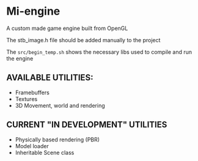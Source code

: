 # Mi-engine 
<p>A custom made game engine built from OpenGL</p>
<p>The stb_image.h file should be added manually to the project</p>
<p>The <code>src/begin_temp.sh</code> shows the necessary libs used to compile and run the engine</p>

## AVAILABLE UTILITIES:
<ul>
    <li>Framebuffers</li>
    <li>Textures</li>
    <li>3D Movement, world and rendering</li>
</ul>

## CURRENT "IN DEVELOPMENT" UTILITIES
<ul>
    <li>Physically based rendering (PBR)</li>
    <li>Model loader</li>
    <li>Inheritable Scene class</li>
</ul>
